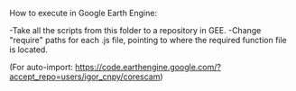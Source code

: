 How to execute in Google Earth Engine:

-Take all the scripts from this folder to a repository in GEE.
-Change "require" paths for each .js file, pointing to where the required function file is located.


(For auto-import: https://code.earthengine.google.com/?accept_repo=users/igor_cnpy/corescam)
